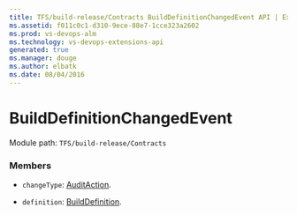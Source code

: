 ```yaml
---
title: TFS/build-release/Contracts BuildDefinitionChangedEvent API | Extensions for Visual Studio Team Services
ms.assetid: f011c0c1-d310-9ece-88e7-1cce323a2602
ms.prod: vs-devops-alm
ms.technology: vs-devops-extensions-api
generated: true
ms.manager: douge
ms.author: elbatk
ms.date: 08/04/2016
---
```


# BuildDefinitionChangedEvent

Module path: `TFS/build-release/Contracts`


### Members

* `changeType`: [AuditAction](./AuditAction.md). 

* `definition`: [BuildDefinition](./BuildDefinition.md). 

